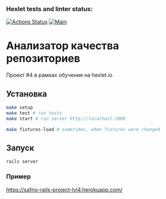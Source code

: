 ### Hexlet tests and linter status:
[![Actions Status](https://github.com/safrio/rails-project-lvl4/workflows/hexlet-check/badge.svg)](https://github.com/safrio/rails-project-lvl4/actions)
[![Main](https://github.com/safrio/rails-project-lvl4/actions/workflows/main.yml/badge.svg)](https://github.com/safrio/rails-project-lvl4/actions/workflows/main.yml)

# Анализатор качества репозиториев

Проект #4 в рамках обучения на hexlet.io

## Установка

```sh
make setup
make test # run tests
make start # run server http://localhost:3000

make fixtures-load # sometimes, when fixtures were changed
```

## Запуск

`rails server`

### Пример

https://safrio-rails-project-lvl4.herokuapp.com/
